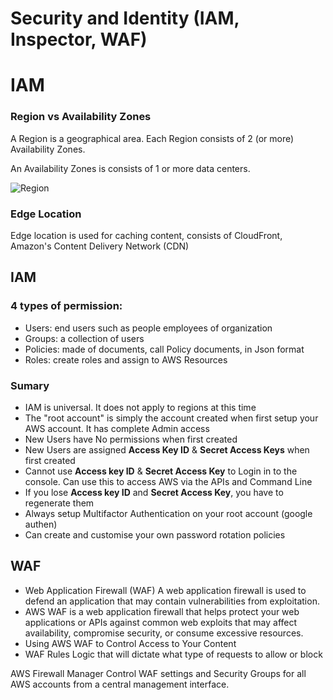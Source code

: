 # Security and Identity (IAM, Inspector, WAF)


# IAM

### Region vs Availability Zones
A Region is a geographical area. Each Region consists of 2 (or more) Availability Zones.

An Availability Zones is consists of 1 or more data centers.

![Region](./images/region.png)

### Edge Location
Edge location is used for caching content, consists of CloudFront, Amazon's Content Delivery Network (CDN)

## IAM
### 4 types of permission:
- Users: end users such as people employees of  organization
- Groups: a collection of users
- Policies: made of documents, call Policy documents, in Json format
- Roles: create roles and assign to AWS Resources

### Sumary
- IAM is universal. It does not apply to regions at this time
- The "root account" is simply the account created when first setup your AWS account. It has complete Admin access
- New Users have No permissions when first created
- New Users are assigned **Access Key ID** & **Secret Access Keys** when first created
- Cannot use **Access key ID** & **Secret Access Key** to Login in to the console. Can use this to access AWS via the APIs and Command Line
- If you lose **Access key ID** and **Secret Access Key**, you have to regenerate them
- Always setup Multifactor Authentication on your root account (google authen)
- Can create and customise your own password rotation policies

## WAF
- Web Application Firewall (WAF) A web application firewall is used to defend an application that may contain vulnerabilities from exploitation.
- AWS WAF is a web application firewall that helps protect your web applications or APIs against common web exploits that may affect availability,
compromise security, or consume excessive resources.
- Using AWS WAF to Control Access to Your Content
- WAF Rules Logic that will dictate what type of requests to allow or block

AWS Firewall Manager Control WAF settings and Security Groups for all AWS accounts from a central management interface.
